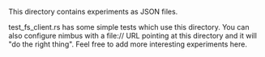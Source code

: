 This directory contains experiments as JSON files.

test_fs_client.rs has some simple tests which use this directory.
You can also configure nimbus with a file:// URL pointing
at this directory and it will "do the right thing". Feel
free to add more interesting experiments here.
